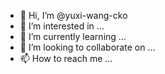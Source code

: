 - 👋 Hi, I’m @yuxi-wang-cko
- 👀 I’m interested in ...
- 🌱 I’m currently learning ...
- 💞️ I’m looking to collaborate on ...
- 📫 How to reach me  ...

<!---
yuxi-wang-cko/yuxi-wang-cko is a ✨ special ✨ repository because its `README.md` (this file) appears on your GitHub profile.
You can click the Preview link to take a look at your changes 123.
--->
